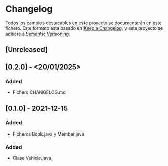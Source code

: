 # Changelog
Todos los cambios destacables en este proyecto se documentarán en este fichero.
Este formato está basado en [Keep a Changelog](https://keepachangelog.com/en/1.0.0/), y este proyecto se adhiere a [Semantic Versioning](https://semver.org/spec/v2.0.0.html).

## [Unreleased]

## [0.2.0] - <20/01/2025>
### Added
- Fichero CHANGELOG.md

## [0.1.0] - 2021-12-15
### Added
- Ficheros Book.java y Member.java
### Added
- Clase Vehicle.java

